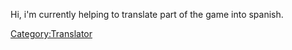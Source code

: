 Hi, i'm currently helping to translate part of the game into spanish.

[Category:Translator](Category:Translator "wikilink")